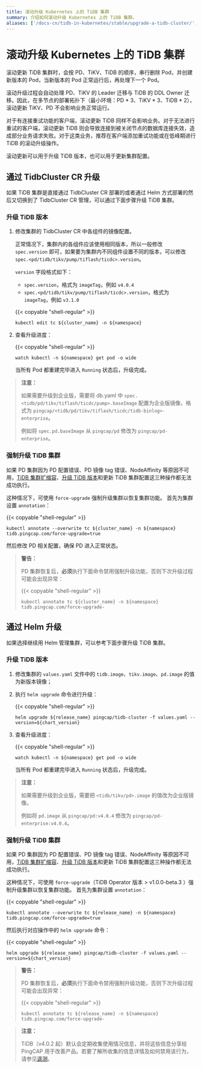 ```yaml
---
title: 滚动升级 Kubernetes 上的 TiDB 集群
summary: 介绍如何滚动升级 Kubernetes 上的 TiDB 集群。
aliases: ['/docs-cn/tidb-in-kubernetes/stable/upgrade-a-tidb-cluster/','/docs-cn/tidb-in-kubernetes/v1.1/upgrade-a-tidb-cluster/']
---
```


# 滚动升级 Kubernetes 上的 TiDB 集群

滚动更新 TiDB 集群时，会按 PD、TiKV、TiDB 的顺序，串行删除 Pod，并创建新版本的 Pod，当新版本的 Pod 正常运行后，再处理下一个 Pod。

滚动升级过程会自动处理 PD、TiKV 的 Leader 迁移与 TiDB 的 DDL Owner 迁移。因此，在多节点的部署拓扑下（最小环境：PD \* 3、TiKV \* 3、TiDB \* 2），滚动更新 TiKV、PD 不会影响业务正常运行。

对于有连接重试功能的客户端，滚动更新 TiDB 同样不会影响业务。对于无法进行重试的客户端，滚动更新 TiDB 则会导致连接到被关闭节点的数据库连接失效，造成部分业务请求失败。对于这类业务，推荐在客户端添加重试功能或在低峰期进行 TiDB 的滚动升级操作。

滚动更新可以用于升级 TiDB 版本，也可以用于更新集群配置。

## 通过 TidbCluster CR 升级

如果 TiDB 集群是直接通过 TidbCluster CR 部署的或者通过 Helm 方式部署的然后又切换到了 TidbCluster CR 管理，可以通过下面步骤升级 TiDB 集群。

### 升级 TiDB 版本

1. 修改集群的 TidbCluster CR 中各组件的镜像配置。

    正常情况下，集群内的各组件应该使用相同版本，所以一般修改 `spec.version` 即可，如果要为集群内不同组件设置不同的版本，可以修改 `spec.<pd/tidb/tikv/pump/tiflash/ticdc>.version`。

    `version` 字段格式如下：

    - `spec.version`，格式为 `imageTag`，例如 `v4.0.4`
    - `spec.<pd/tidb/tikv/pump/tiflash/ticdc>.version`，格式为 `imageTag`，例如 `v3.1.0`

    {{< copyable "shell-regular" >}}

    ```shell
    kubectl edit tc ${cluster_name} -n ${namespace}
    ```

2. 查看升级进度：

    {{< copyable "shell-regular" >}}

    ```shell
    watch kubectl -n ${namespace} get pod -o wide
    ```

    当所有 Pod 都重建完毕进入 `Running` 状态后，升级完成。

> **注意：**
>
> 如果需要升级到企业版，需要将 db.yaml 中 `spec.<tidb/pd/tikv/tiflash/ticdc/pump>.baseImage` 配置为企业版镜像，格式为 `pingcap/<tidb/pd/tikv/tiflash/ticdc/tidb-binlog>-enterprise`。
>
> 例如将 `spec.pd.baseImage` 从 `pingcap/pd` 修改为 `pingcap/pd-enterprise`。

### 强制升级 TiDB 集群

如果 PD 集群因为 PD 配置错误、PD 镜像 tag 错误、NodeAffinity 等原因不可用，[TiDB 集群扩缩容](scale-a-tidb-cluster.md)、[升级 TiDB 版本](#升级-tidb-版本)和更新 TiDB 集群配置这三种操作都无法成功执行。

这种情况下，可使用 `force-upgrade` 强制升级集群以恢复集群功能。
首先为集群设置 `annotation`：

{{< copyable "shell-regular" >}}

```shell
kubectl annotate --overwrite tc ${cluster_name} -n ${namespace} tidb.pingcap.com/force-upgrade=true
```

然后修改 PD 相关配置，确保 PD 进入正常状态。

> **警告：**
>
> PD 集群恢复后，**必须**执行下面命令禁用强制升级功能，否则下次升级过程可能会出现异常：
>
> {{< copyable "shell-regular" >}}
>
> ```shell
> kubectl annotate tc ${cluster_name} -n ${namespace} tidb.pingcap.com/force-upgrade-
> ```

## 通过 Helm 升级

如果选择继续用 Helm 管理集群，可以参考下面步骤升级 TiDB 集群。

### 升级 TiDB 版本

1. 修改集群的 `values.yaml` 文件中的 `tidb.image`、`tikv.image`、`pd.image` 的值为新版本镜像；
2. 执行 `helm upgrade` 命令进行升级：

    {{< copyable "shell-regular" >}}

    ```shell
    helm upgrade ${release_name} pingcap/tidb-cluster -f values.yaml --version=${chart_version}
    ```

3. 查看升级进度：

    {{< copyable "shell-regular" >}}

    ```shell
    watch kubectl -n ${namespace} get pod -o wide
    ```

    当所有 Pod 都重建完毕进入 `Running` 状态后，升级完成。

> **注意：**
>
> 如果需要升级到企业版，需要把 `<tidb/tikv/pd>.image` 的值改为企业版镜像。
>
> 例如将 `pd.image` 从 `pingcap/pd:v4.0.4` 修改为 `pingcap/pd-enterprise:v4.0.4`。

### 强制升级 TiDB 集群

如果 PD 集群因为 PD 配置错误、PD 镜像 tag 错误、NodeAffinity 等原因不可用，[TiDB 集群扩缩容](scale-a-tidb-cluster.md)、[升级 TiDB 版本](#升级-tidb-版本)和更新 TiDB 集群配置这三种操作都无法成功执行。

这种情况下，可使用 `force-upgrade`（TiDB Operator 版本 > v1.0.0-beta.3 ）强制升级集群以恢复集群功能。
首先为集群设置 `annotation`：

{{< copyable "shell-regular" >}}

```shell
kubectl annotate --overwrite tc ${release_name} -n ${namespace} tidb.pingcap.com/force-upgrade=true
```

然后执行对应操作中的 `helm upgrade` 命令：

{{< copyable "shell-regular" >}}

```shell
helm upgrade ${release_name} pingcap/tidb-cluster -f values.yaml --version=${chart_version}
```

> **警告：**
>
> PD 集群恢复后，**必须**执行下面命令禁用强制升级功能，否则下次升级过程可能会出现异常：
>
> {{< copyable "shell-regular" >}}
>
> ```shell
> kubectl annotate tc ${release_name} -n ${namespace} tidb.pingcap.com/force-upgrade-
> ```

> **注意：**
>
> TiDB（v4.0.2 起）默认会定期收集使用情况信息，并将这些信息分享给 PingCAP 用于改善产品。若要了解所收集的信息详情及如何禁用该行为，请参见[遥测](https://docs.pingcap.com/zh/tidb/stable/telemetry)。
